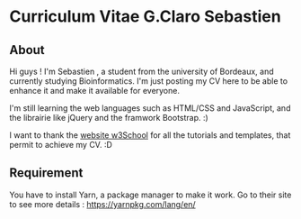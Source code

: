 # Curriculum Vitae G.Claro Sebastien

## About
Hi guys ! I'm Sebastien , a student from the university of Bordeaux, and currently studying Bioinformatics. I'm just posting my CV here to be able to enhance it and make it available for everyone.

I'm still learning the web languages such as HTML/CSS and JavaScript, and the librairie like jQuery and the framwork Bootstrap. :)

I want to thank the [website w3School](https://www.w3schools.com/) for all the tutorials and templates, that permit to achieve my CV. :D 

## Requirement
You have to install Yarn, a package manager to make it work. Go to their site to see more details : https://yarnpkg.com/lang/en/